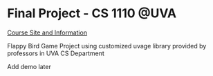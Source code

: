 # Final Project - CS 1110 @UVA

[Course Site and Information](https://www.coursicle.com/virginia/courses/CS/1110/)

Flappy Bird Game Project using customized uvage library provided by professors in UVA CS Department

Add demo later
